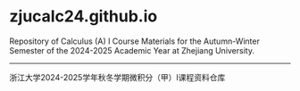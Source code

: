 # zjucalc24.github.io
Repository of Calculus (A) I Course Materials for the Autumn-Winter Semester of the 2024-2025 Academic Year at Zhejiang University.

---

浙江大学2024-2025学年秋冬学期微积分（甲）I课程资料仓库
